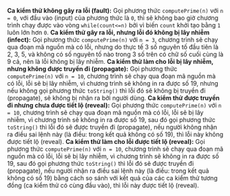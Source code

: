 **Ca kiểm thử không gây ra lỗi (fault):**
Gọi phương thức ``computePrime(n)`` với ``n = 0``, với đầu vào (input) của phương thức là ``0``, thì sẽ không bao giờ chương trình chạy được vào vòng ``while(count<=n)`` bởi vì biến ``count`` khởi tạo bằng ``1`` luôn lớn hơn ``0``.
**Ca kiểm thử gây ra lỗi, nhưng lỗi đó không bị lây nhiễm (infect):**
Gọi phương thức ``computePrime(n)`` với ``n = 3``, chương trình sẽ chạy qua đoạn mã nguồn mà có lỗi, nhưng do thực tế 3 số nguyên tố đầu tiên là 2, 3, 5, và không có số nguyên tố nào trong 3 số trên có chữ số cuối cùng là 9 cả, nên là lỗi không bị lây nhiễm.
**Ca kiểm thử làm cho lỗi bị lây nhiễm, nhưng không được truyền đi (propagate):**
Gọi phương thức ``computePrime(n)`` với ``n = 10``, chương trình sẽ chạy qua đoạn mã nguồn mà có lỗi, lỗi sẽ bị lây nhiễm, vì chương trình sẽ không in ra được số 19, nhưng nếu không gọi phương thức ``toString()`` thì lỗi đó sẽ không bị truyền đi (propagate), sẽ không bị nhận ra bởi người dùng.
**Ca kiểm thử được truyền đi nhưng chưa được tiết lộ (reveal):**
Gọi phương thức ``computePrime(n)`` với ``n = 10``, chương trình sẽ chạy qua đoạn mã nguồn mà có lỗi, lỗi sẽ bị lây nhiễm, vì chương trình sẽ không in ra được số 19, sau đó gọi phương thức ``toString()`` thì lỗi đó sẽ được truyền đi (propagate), nếu người không nhận ra điều sai lệnh này (là điều: trong kết quả không có số 19), thì lỗi này không được tiết lộ (reveal).
**Ca kiểm thử làm cho lỗi được tiết lộ (reveal):**
Gọi phương thức ``computePrime(n)`` với ``n = 10``, chương trình sẽ chạy qua đoạn mã nguồn mà có lỗi, lỗi sẽ bị lây nhiễm, vì chương trình sẽ không in ra được số 19, sau đó gọi phương thức ``toString()`` thì lỗi đó sẽ được truyền đi (propagate), nếu người nhận ra điều sai lệnh này (là điều: trong kết quả không có số 19) bằng cách so sánh với kết quả của các ca kiểm thử tương đồng (ca kiểm thử có cùng đầu vào), thì lỗi này được tiết lộ (reveal).